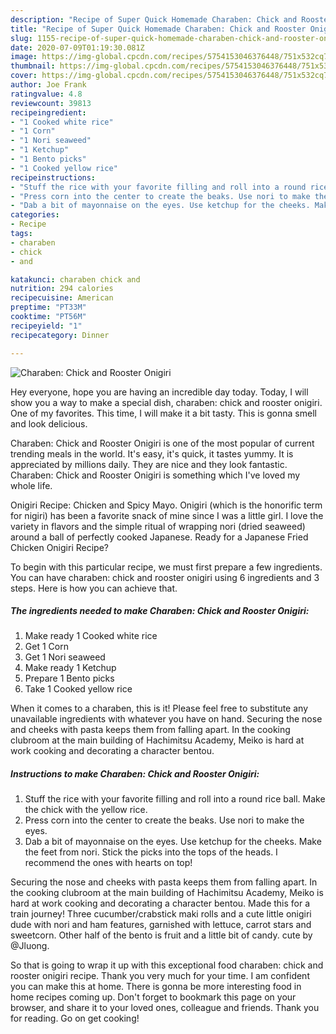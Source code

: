 ```yaml
---
description: "Recipe of Super Quick Homemade Charaben: Chick and Rooster Onigiri"
title: "Recipe of Super Quick Homemade Charaben: Chick and Rooster Onigiri"
slug: 1155-recipe-of-super-quick-homemade-charaben-chick-and-rooster-onigiri
date: 2020-07-09T01:19:30.081Z
image: https://img-global.cpcdn.com/recipes/5754153046376448/751x532cq70/charaben-chick-and-rooster-onigiri-recipe-main-photo.jpg
thumbnail: https://img-global.cpcdn.com/recipes/5754153046376448/751x532cq70/charaben-chick-and-rooster-onigiri-recipe-main-photo.jpg
cover: https://img-global.cpcdn.com/recipes/5754153046376448/751x532cq70/charaben-chick-and-rooster-onigiri-recipe-main-photo.jpg
author: Joe Frank
ratingvalue: 4.8
reviewcount: 39813
recipeingredient:
- "1 Cooked white rice"
- "1 Corn"
- "1 Nori seaweed"
- "1 Ketchup"
- "1 Bento picks"
- "1 Cooked yellow rice"
recipeinstructions:
- "Stuff the rice with your favorite filling and roll into a round rice ball. Make the chick with the yellow rice."
- "Press corn into the center to create the beaks. Use nori to make the eyes."
- "Dab a bit of mayonnaise on the eyes. Use ketchup for the cheeks. Make the feet from nori. Stick the picks into the tops of the heads. I recommend the ones with hearts on top!"
categories:
- Recipe
tags:
- charaben
- chick
- and

katakunci: charaben chick and 
nutrition: 294 calories
recipecuisine: American
preptime: "PT33M"
cooktime: "PT56M"
recipeyield: "1"
recipecategory: Dinner

---
```



![Charaben: Chick and Rooster Onigiri](https://img-global.cpcdn.com/recipes/5754153046376448/751x532cq70/charaben-chick-and-rooster-onigiri-recipe-main-photo.jpg)

Hey everyone, hope you are having an incredible day today. Today, I will show you a way to make a special dish, charaben: chick and rooster onigiri. One of my favorites. This time, I will make it a bit tasty. This is gonna smell and look delicious.

Charaben: Chick and Rooster Onigiri is one of the most popular of current trending meals in the world. It's easy, it's quick, it tastes yummy. It is appreciated by millions daily. They are nice and they look fantastic. Charaben: Chick and Rooster Onigiri is something which I've loved my whole life.

Onigiri Recipe: Chicken and Spicy Mayo. Onigiri (which is the honorific term for nigiri) has been a favorite snack of mine since I was a little girl. I love the variety in flavors and the simple ritual of wrapping nori (dried seaweed) around a ball of perfectly cooked Japanese. Ready for a Japanese Fried Chicken Onigiri Recipe?


To begin with this particular recipe, we must first prepare a few ingredients. You can have charaben: chick and rooster onigiri using 6 ingredients and 3 steps. Here is how you can achieve that.

<!--inarticleads1-->

##### The ingredients needed to make Charaben: Chick and Rooster Onigiri:

1. Make ready 1 Cooked white rice
1. Get 1 Corn
1. Get 1 Nori seaweed
1. Make ready 1 Ketchup
1. Prepare 1 Bento picks
1. Take 1 Cooked yellow rice


When it comes to a charaben, this is it! Please feel free to substitute any unavailable ingredients with whatever you have on hand. Securing the nose and cheeks with pasta keeps them from falling apart. In the cooking clubroom at the main building of Hachimitsu Academy, Meiko is hard at work cooking and decorating a character bentou. 

<!--inarticleads2-->

##### Instructions to make Charaben: Chick and Rooster Onigiri:

1. Stuff the rice with your favorite filling and roll into a round rice ball. Make the chick with the yellow rice.
1. Press corn into the center to create the beaks. Use nori to make the eyes.
1. Dab a bit of mayonnaise on the eyes. Use ketchup for the cheeks. Make the feet from nori. Stick the picks into the tops of the heads. I recommend the ones with hearts on top!


Securing the nose and cheeks with pasta keeps them from falling apart. In the cooking clubroom at the main building of Hachimitsu Academy, Meiko is hard at work cooking and decorating a character bentou. Made this for a train journey! Three cucumber/crabstick maki rolls and a cute little onigiri dude with nori and ham features, garnished with lettuce, carrot stars and sweetcorn. Other half of the bento is fruit and a little bit of candy. cute by @Jluong. 

So that is going to wrap it up with this exceptional food charaben: chick and rooster onigiri recipe. Thank you very much for your time. I am confident you can make this at home. There is gonna be more interesting food in home recipes coming up. Don't forget to bookmark this page on your browser, and share it to your loved ones, colleague and friends. Thank you for reading. Go on get cooking!
